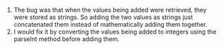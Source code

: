 1) The bug was that when the values being added were retrieved, they were stored as strings. So adding the two values as strings just concatenated them instead of mathematically adding them together. 
2) I would fix it by converting the values being added to integers using the parseInt method before adding them.